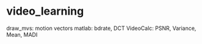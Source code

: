 # video_learning

draw_mvs: motion vectors
matlab: bdrate, DCT
VideoCalc: PSNR, Variance, Mean, MADI